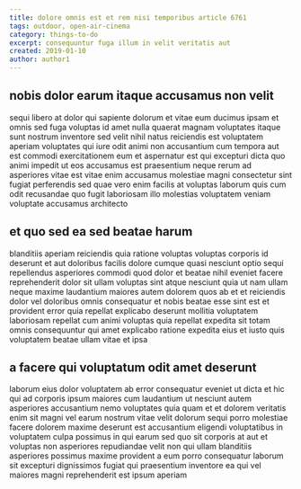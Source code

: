 ```yaml
---
title: dolore omnis est et rem nisi temporibus article 6761
tags: outdoor, open-air-cinema
category: things-to-do
excerpt: consequuntur fuga illum in velit veritatis aut
created: 2019-01-10
author: author1
---
```


## nobis dolor earum itaque accusamus non velit

sequi libero at dolor qui sapiente dolorum et vitae eum ducimus ipsam et omnis sed fuga voluptas id amet nulla quaerat magnam voluptates itaque sunt nostrum inventore sed velit nihil natus reiciendis est voluptatem aperiam voluptates qui iure odit animi non accusantium cum tempora aut est commodi exercitationem eum et aspernatur est qui excepturi dicta quo animi impedit ut eos accusamus est praesentium neque rerum ad asperiores vitae est vitae enim accusamus molestiae magni consectetur sint fugiat perferendis sed quae vero enim facilis at voluptas laborum quis cum odit recusandae quo fugit laboriosam illo molestias voluptatem veniam voluptate accusamus architecto

## et quo sed ea sed beatae harum

blanditiis aperiam reiciendis quia ratione voluptas voluptas corporis id deserunt et aut doloribus facilis dolore cumque quasi nesciunt optio sequi repellendus asperiores commodi quod dolor et beatae nihil eveniet facere reprehenderit dolor sit ullam voluptas sint atque nesciunt quia ut nam ullam neque maxime laudantium maiores autem dolorem quos ab et et reiciendis dolor vel doloribus omnis consequatur et nobis beatae esse sint est et provident error quia repellat explicabo deserunt mollitia voluptatem laboriosam repellat cum animi voluptas quia repellat expedita sit totam omnis consequuntur qui amet explicabo ratione expedita eius et iusto quis voluptatem beatae ullam vitae et ipsa

## a facere qui voluptatum odit amet deserunt

laborum eius dolor voluptatem ab error consequatur eveniet ut dicta et hic qui ad corporis ipsum maiores cum laudantium ut nesciunt autem asperiores accusantium nemo voluptates quia quam et et dolorem veritatis enim sit magni vel earum nostrum vitae velit dolorum sequi porro molestiae facere dolorem maxime deserunt est accusantium eligendi voluptatibus in voluptatem culpa possimus in qui earum sed quo sit corporis at aut et voluptas non asperiores repudiandae velit non qui ullam blanditiis asperiores possimus maxime provident a eum porro consequatur laborum sit excepturi dignissimos fugiat qui praesentium inventore ea qui vel maiores magni reprehenderit est ipsum aperiam
